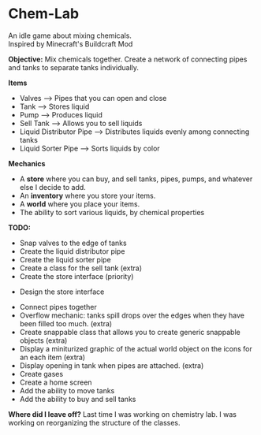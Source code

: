 # Chem-Lab


An idle game about mixing chemicals. <br>
Inspired by Minecraft's Buildcraft Mod

<strong>Objective:</strong>
Mix chemicals together. Create a network of connecting pipes and tanks to separate tanks individually.

<strong> Items </strong>
- Valves                  --> Pipes that you can open and close
- Tank                    --> Stores liquid
- Pump                    --> Produces liquid
- Sell Tank               --> Allows you to sell liquids
- Liquid Distributor Pipe --> Distributes liquids evenly among connecting tanks
- Liquid Sorter Pipe      --> Sorts liquids by color


<strong> Mechanics </strong>
- A <b>store</b> where you can buy, and sell tanks, pipes, pumps, and whatever else I decide to add.
- An <b>inventory</b> where you store your items.
- A <b>world</b> where you place your items.
- The ability to sort various liquids, by chemical properties


<strong> TODO:</strong>
- Snap valves to the edge of tanks
- Create the liquid distributor pipe
- Create the liquid sorter pipe 
- Create a class for the sell tank (extra)
- Create the store interface (priority)
* Design the store interface
- Connect pipes together
- Overflow mechanic: tanks spill drops over the edges
  when they have been filled too much. (extra)
- Create snappable class that allows you to create generic snappable objects (extra)
- Display a miniturized graphic of the actual world object on the icons
  for an each item (extra)
- Display opening in tank when pipes are attached. (extra)
- Create gases
- Create a home screen 
- Add the ability to move tanks
- Add the ability to buy and sell tanks



<strong>Where did I leave off?</strong>
Last time I was working on chemistry lab. I was working on reorganizing the structure of the classes.

